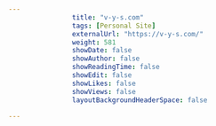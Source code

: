 ```yaml
---
                title: "v-y-s.com"
                tags: [Personal Site]
                externalUrl: "https://v-y-s.com/"
                weight: 581
                showDate: false
                showAuthor: false
                showReadingTime: false
                showEdit: false
                showLikes: false
                showViews: false
                layoutBackgroundHeaderSpace: false
                
---
```

